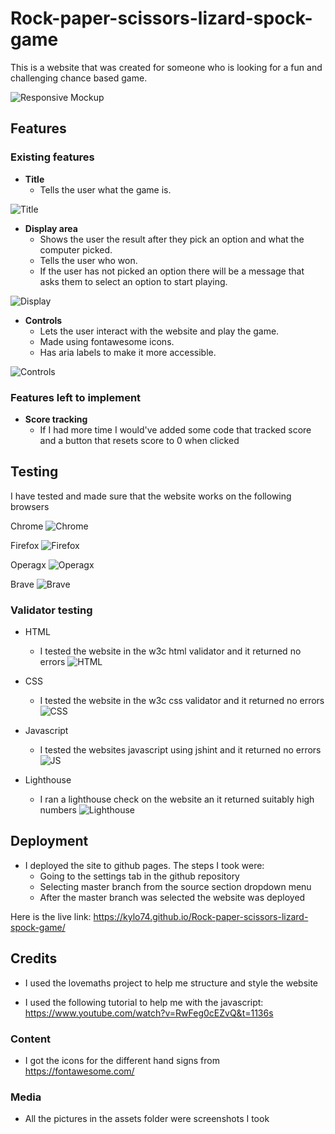 # Rock-paper-scissors-lizard-spock-game

This is a website that was created for someone who is looking for a fun and challenging chance based game.

![Responsive Mockup](assets/images/mockup.png)

## Features

### Existing features

- __Title__
    - Tells the user what the game is.

![Title](assets/images/title.png)

- __Display area__
    - Shows the user the result after they pick an option and what the computer picked.
    - Tells the user who won.
    - If the user has not picked an option there will be a message that asks them to select an option to start playing.

![Display](assets/images/display.png)

- __Controls__
    - Lets the user interact with the website and play the game.
    - Made using fontawesome icons.
    - Has aria labels to make it more accessible.

![Controls](assets/images/controls.png)

### Features left to implement

- __Score tracking__
    - If I had more time I would've added some code that tracked score and a button that resets score to 0 when clicked

## Testing

I have tested and made sure that the website works on the following browsers

Chrome
![Chrome](assets/images/chrome.png)

Firefox
![Firefox](assets/images/firefox.png)

Operagx
![Operagx](assets/images/opera.png)

Brave
![Brave](assets/images/brave.png)

### Validator testing

- HTML
    - I tested the website in the w3c html validator and it returned no errors
![HTML](assets/images/html.png)

- CSS
    - I tested the website in the w3c css validator and it returned no errors
![CSS](assets/images/css.png)

- Javascript
    - I tested the websites javascript using jshint and it returned no errors
![JS](assets/images/js.png)

- Lighthouse
    - I ran a lighthouse check on the website an it returned suitably high numbers
![Lighthouse](assets/images/lighthouse.png)

## Deployment

- I deployed the site to github pages. The steps I took were: 
  - Going to the settings tab in the github repository 
  - Selecting master branch from the source section dropdown menu
  - After the master branch was selected the website was deployed

Here is the live link: https://kylo74.github.io/Rock-paper-scissors-lizard-spock-game/

## Credits

- I used the lovemaths project to help me structure and style the website

- I used the following tutorial to help me with the javascript: https://www.youtube.com/watch?v=RwFeg0cEZvQ&t=1136s

### Content

- I got the icons for the different hand signs from https://fontawesome.com/

### Media
- All the pictures in the assets folder were screenshots I took




